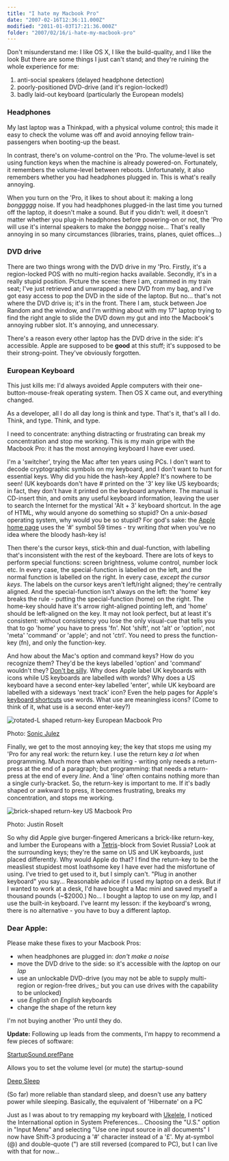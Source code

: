 ```yaml
---
title: "I hate my Macbook Pro"
date: "2007-02-16T12:36:11.000Z"
modified: "2011-01-03T17:21:36.000Z"
folder: "2007/02/16/i-hate-my-macbook-pro"
---
```


Don't misunderstand me: I like OS X, I like the build-quality, and I like the look But there are some things I just can't stand; and they're ruining the whole experience for me:

1.  anti-social speakers (delayed headphone detection)
2.  poorly-positioned DVD-drive (and it's region-locked!)
3.  badly laid-out keyboard (particularly the European models)

### Headphones

My last laptop was a Thinkpad, with a physical volume control; this made it easy to check the volume was off and avoid annoying fellow train-passengers when booting-up the beast.

In contrast, there's on volume-control on the 'Pro. The volume-level is set using function keys when the machine is already powered-on. Fortunately, it remembers the volume-level between reboots. Unfortunately, it also remembers whether you had headphones plugged in. This is what's really annoying.

When you turn on the 'Pro, it likes to shout about it: making a long _bonggggg_ noise. If you had headphones plugged-in the last time you turned off the laptop, it doesn't make a sound. But if you didn't: well, it doesn't matter whether you plug-in headphones before powering-on or not, the 'Pro will use it's internal speakers to make the _bonggg_ noise... That's really annoying in so many circumstances (libraries, trains, planes, quiet offices...)

### DVD drive

There are two things wrong with the DVD drive in my 'Pro. Firstly, it's a region-locked POS with no multi-region hacks available. Secondly, it's in a really stupid position. Picture the scene: there I am, crammed in my train seat; I've just retrieved and unwrapped a new DVD from my bag, and I've got easy access to pop the DVD in the side of the laptop. But no... that's not where the DVD drive is; it's in the front. There I am, stuck between Joe Random and the window, and I'm writhing about with my 17" laptop trying to find the right angle to slide the DVD down my gut and into the Macbook's annoying rubber slot. It's annoying, and unnecessary.

There's a reason every other laptop has the DVD drive in the side: it's accessible. Apple are supposed to be **good** at this stuff; it's supposed to be their strong-point. They've obviously forgotten.

### European Keyboard

This just kills me: I'd always avoided Apple computers with their one-button-mouse-freak operating system. Then OS X came out, and everything changed.

As a developer, all I do all day long is think and type. That's it, that's all I do. Think, and type. Think, and type.

I need to concentrate: anything distracting or frustrating can break my concentration and stop me working. This is my main gripe with the Macbook Pro: it has the most annoying keyboard I have ever used.

I'm a 'switcher', trying the Mac after ten years using PCs. I don't want to decode cryptographic symbols on my keyboard, and I don't want to hunt for essential keys. Why did you hide the hash-key Apple? It's nowhere to be seen! (UK keyboards don't have # printed on the '3' key like US keyboards; in fact, they don't have it printed on the keyboard anywhere. The manual is CD-insert thin, and omits any useful keyboard information, leaving the user to search the Internet for the mystical 'Alt + 3' keyboard shortcut. In the age of HTML, why would anyone do something so stupid? On a _unix-based_ operating system, why would you be so stupid? For god's sake: the [Apple home page](https://www.apple.com/) uses the '#' symbol 59 times - try writing _that_ when you've no idea where the bloody hash-key is!

Then there's the cursor keys, stick-thin and dual-function, with labelling that's inconsistent with the rest of the keyboard. There are lots of keys to perform special functions: screen brightness, volume control, number lock etc. In every case, the special-function is labelled on the left, and the normal function is labelled on the right. In every case, _except the cursor keys_. The labels on the cursor keys aren't left/right aligned; they're centrally aligned. And the special-function isn't always on the left: the 'home' key breaks the rule - putting the special-function (home) on the right. The home-key should have it's arrow right-aligned pointing left, and 'home' should be left-aligned on the key. It may not look perfect, but at least it's consistent: without consistency you lose the only visual-cue that tells you that to go 'home' you have to press 'fn'. Not 'shift', not 'alt' or 'option', not 'meta' 'command' or 'apple'; and not 'ctrl'. You need to press the function-key (fn), and only the function-key.

And how about the Mac's option and command keys? How do you recognize them? They'd be the keys labelled 'option' and 'command' wouldn't they? [Don't be silly](https://en.wikipedia.org/wiki/Apple_Keyboard "wikipedia article with images of option and command keys"). Why does Apple label UK keyboards with icons while US keyboards are labelled with words? Why does a US keyboard have a second enter-key labelled 'enter', while UK keyboard are labelled with a sideways 'next track' icon? Even the help pages for Apple's [keyboard shortcuts](https://support.apple.com/en-gb/HT201236) use words. What use are meaningless icons? (Come to think of it, what use is a second enter-key?)

![rotated-L shaped return-key](https://hexmen.com/images/articles/macbook-pro-keyboard-euro-return.png) European Macbook Pro

Photo: [Sonic Julez](https://www.flickr.com/photos/julesstoop/304301165/)

Finally, we get to the most annoying key; the key that stops me using my 'Pro for any real work: the return key. I use the return key _a lot_ when programming. Much more than when writing - writing only needs a return-press at the end of a paragraph; but programming: that needs a return-press at the end of every _line_. And a 'line' often contains nothing more than a single curly-bracket. So, the return-key is important to me. If it's badly shaped or awkward to press, it becomes frustrating, breaks my concentration, and stops me working.

![brick-shaped return-key](https://hexmen.com/images/articles/macbook-pro-keyboard-us-return.png) US Macbook Pro

Photo: Justin Roselt

So why did Apple give burger-fingered Americans a brick-like return-key, and lumber the Europeans with a [Tetris](https://en.wikipedia.org/wiki/Tetris)\-block from Soviet Russia? Look at the surrounding keys; they're the same on US and UK keyboards, just placed differently. Why would Apple do that? I find the return-key to be the measliest stupidest most loathsome key I have ever had the misfortune of using. I've tried to get used to it, but I simply can't. "Plug in another keyboard" you say... Reasonable advice if I used my laptop on a desk. But if I wanted to work at a desk, I'd have bought a Mac mini and saved myself a thousand pounds (~\$2000.) No... I bought a laptop to use on my _lap_, and I use the built-in keyboard. I've learnt my lesson: if the keyboard's wrong, there is no alternative - you have to buy a different laptop.

### Dear Apple:

Please make these fixes to your Macbook Pros:

- when headphones are plugged in: _don't make a noise_
- move the DVD drive to the side: so it's accessible with the *lap*top on our _lap_
- use an unlockable DVD-drive (you may not be able to supply multi-region or region-free drives,; but you can use drives with the capability to be unlocked)
- use _English_ on _English_ keyboards
- change the shape of the return key

I'm not buying another 'Pro until they do.

**Update:** Following up leads from the comments, I'm happy to recommend a few pieces of software:

[StartupSound.prefPane](http://www5e.biglobe.ne.jp/~arcana/StartupSound/BETA/index.en.html)

Allows you to set the volume level (or mute) the startup-sound

[Deep Sleep](http://deepsleep.free.fr/)

(So far) more reliable than standard sleep, and doesn't use any battery power while sleeping. Basically, the equivalent of 'Hibernate' on a PC

Just as I was about to try remapping my keyboard with [Ukelele](https://software.sil.org/ukelele/), I noticed the International option in System Preferences... Choosing the "U.S." option in "Input Menu" and selecting "Use one input source in all documents" I now have Shift-3 producing a '#' character instead of a '£'. My at-symbol (@) and double-quote (") are still reversed (compared to PC), but I can live with that for now...
